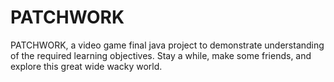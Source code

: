 # PATCHWORK
PATCHWORK, a video game final java project to demonstrate understanding of the required learning objectives. Stay a while, make some friends, and explore this great wide wacky world.
